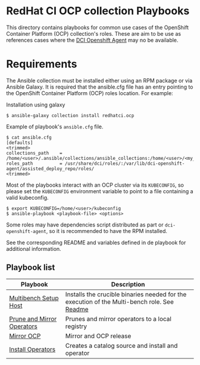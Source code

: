 # RedHat CI OCP collection Playbooks

This directory contains playbooks for common use cases of the OpenShift Container Platform (OCP) collection's roles. These are aim to be use as references cases where the [DCI Openshift Agent](https://github.com/redhat-cip/dci-openshift-agent) may no be available.

# Requirements

The Ansible collection must be installed either using an RPM package or via Ansible Galaxy. It is required that the ansible.cfg file has an entry pointing to the OpenShift Container Platform (OCP) roles location. For example:

Installation using galaxy
```ShellSession
$ ansible-galaxy collection install redhatci.ocp
```

Example of playbook's `ansible.cfg` file.
```ShellSession
$ cat ansible.cfg
[defaults]
<trimmed>
collections_path    = /home/<user>/.ansible/collections/ansible_collections:/home/<user>/<my_dir>/git/ansible_collections
roles_path          = /usr/share/dci/roles/:/var/lib/dci-openshift-agent/assisted_deploy_repo/roles/
<trimmed>
```

Most of the playbooks interact with an OCP cluster via its `KUBECONFIG`, so please set the `KUBECONFIG` environment variable to point to a file containing a valid kubeconfig.

```ShellSession
$ export KUBECONFIG=/home/<user>/kubeconfig
$ ansible-playbook <playbook-file> <options>
```

Some roles may have dependencies script distributed as part or `dci-openshift-agent`, so it is recommended to have the RPM installed.

See the corresponding README and variables defined in de playbook for additional information.

## Playbook list

| Playbook                                                                  | Description
|-------------------------------------------------------------------------- | ---------------------------
| [Multibench Setup Host](multibench_setup_host/multibench_setup_host.yml)  |  Installs the crucible binaries needed for the execution of the Multi-bench role. See [Readme](multibench_setup_host/README.md)
| [Prune and Mirror Operators](prune_mirror.yml)                            |  Prunes and mirror operators to a local registry
| [Mirror OCP](mirror_ocp.yml)                                              |  Mirror and OCP release
| [Install Operators](install_operators.yml)                                |  Creates a catalog source and install and operator